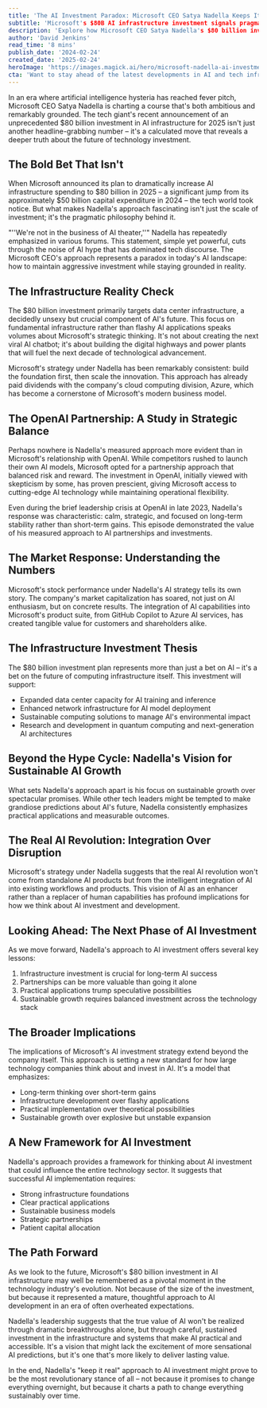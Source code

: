 ```yaml
---
title: 'The AI Investment Paradox: Microsoft CEO Satya Nadella Keeps It Real'
subtitle: 'Microsoft's $80B AI infrastructure investment signals pragmatic approach to artificial intelligence'
description: 'Explore how Microsoft CEO Satya Nadella's $80 billion investment in AI infrastructure for 2025 reflects a measured and pragmatic approach to technology advancement, focusing on foundational development over flashy promises.'
author: 'David Jenkins'
read_time: '8 mins'
publish_date: '2024-02-24'
created_date: '2025-02-24'
heroImage: 'https://images.magick.ai/hero/microsoft-nadella-ai-investment.jpg'
cta: 'Want to stay ahead of the latest developments in AI and tech infrastructure? Follow us on LinkedIn for in-depth analysis and breaking news on how industry leaders like Microsoft are shaping the future of technology.'
---
```


In an era where artificial intelligence hysteria has reached fever pitch, Microsoft CEO Satya Nadella is charting a course that's both ambitious and remarkably grounded. The tech giant's recent announcement of an unprecedented $80 billion investment in AI infrastructure for 2025 isn't just another headline-grabbing number – it's a calculated move that reveals a deeper truth about the future of technology investment.

## The Bold Bet That Isn't

When Microsoft announced its plan to dramatically increase AI infrastructure spending to $80 billion in 2025 – a significant jump from its approximately $50 billion capital expenditure in 2024 – the tech world took notice. But what makes Nadella's approach fascinating isn't just the scale of investment; it's the pragmatic philosophy behind it.

"''We're not in the business of AI theater,''" Nadella has repeatedly emphasized in various forums. This statement, simple yet powerful, cuts through the noise of AI hype that has dominated tech discourse. The Microsoft CEO's approach represents a paradox in today's AI landscape: how to maintain aggressive investment while staying grounded in reality.

## The Infrastructure Reality Check

The $80 billion investment primarily targets data center infrastructure, a decidedly unsexy but crucial component of AI's future. This focus on fundamental infrastructure rather than flashy AI applications speaks volumes about Microsoft's strategic thinking. It's not about creating the next viral AI chatbot; it's about building the digital highways and power plants that will fuel the next decade of technological advancement.

Microsoft's strategy under Nadella has been remarkably consistent: build the foundation first, then scale the innovation. This approach has already paid dividends with the company's cloud computing division, Azure, which has become a cornerstone of Microsoft's modern business model.

## The OpenAI Partnership: A Study in Strategic Balance

Perhaps nowhere is Nadella's measured approach more evident than in Microsoft's relationship with OpenAI. While competitors rushed to launch their own AI models, Microsoft opted for a partnership approach that balanced risk and reward. The investment in OpenAI, initially viewed with skepticism by some, has proven prescient, giving Microsoft access to cutting-edge AI technology while maintaining operational flexibility.

Even during the brief leadership crisis at OpenAI in late 2023, Nadella's response was characteristic: calm, strategic, and focused on long-term stability rather than short-term gains. This episode demonstrated the value of his measured approach to AI partnerships and investments.

## The Market Response: Understanding the Numbers

Microsoft's stock performance under Nadella's AI strategy tells its own story. The company's market capitalization has soared, not just on AI enthusiasm, but on concrete results. The integration of AI capabilities into Microsoft's product suite, from GitHub Copilot to Azure AI services, has created tangible value for customers and shareholders alike.

## The Infrastructure Investment Thesis

The $80 billion investment plan represents more than just a bet on AI – it's a bet on the future of computing infrastructure itself. This investment will support:

- Expanded data center capacity for AI training and inference
- Enhanced network infrastructure for AI model deployment
- Sustainable computing solutions to manage AI's environmental impact
- Research and development in quantum computing and next-generation AI architectures

## Beyond the Hype Cycle: Nadella's Vision for Sustainable AI Growth

What sets Nadella's approach apart is his focus on sustainable growth over spectacular promises. While other tech leaders might be tempted to make grandiose predictions about AI's future, Nadella consistently emphasizes practical applications and measurable outcomes.

## The Real AI Revolution: Integration Over Disruption

Microsoft's strategy under Nadella suggests that the real AI revolution won't come from standalone AI products but from the intelligent integration of AI into existing workflows and products. This vision of AI as an enhancer rather than a replacer of human capabilities has profound implications for how we think about AI investment and development.

## Looking Ahead: The Next Phase of AI Investment

As we move forward, Nadella's approach to AI investment offers several key lessons:

1. Infrastructure investment is crucial for long-term AI success
2. Partnerships can be more valuable than going it alone
3. Practical applications trump speculative possibilities
4. Sustainable growth requires balanced investment across the technology stack

## The Broader Implications

The implications of Microsoft's AI investment strategy extend beyond the company itself. This approach is setting a new standard for how large technology companies think about and invest in AI. It's a model that emphasizes:

- Long-term thinking over short-term gains
- Infrastructure development over flashy applications
- Practical implementation over theoretical possibilities
- Sustainable growth over explosive but unstable expansion

## A New Framework for AI Investment

Nadella's approach provides a framework for thinking about AI investment that could influence the entire technology sector. It suggests that successful AI implementation requires:

- Strong infrastructure foundations
- Clear practical applications
- Sustainable business models
- Strategic partnerships
- Patient capital allocation

## The Path Forward

As we look to the future, Microsoft's $80 billion investment in AI infrastructure may well be remembered as a pivotal moment in the technology industry's evolution. Not because of the size of the investment, but because it represented a mature, thoughtful approach to AI development in an era of often overheated expectations.

Nadella's leadership suggests that the true value of AI won't be realized through dramatic breakthroughs alone, but through careful, sustained investment in the infrastructure and systems that make AI practical and accessible. It's a vision that might lack the excitement of more sensational AI predictions, but it's one that's more likely to deliver lasting value.

In the end, Nadella's "keep it real" approach to AI investment might prove to be the most revolutionary stance of all – not because it promises to change everything overnight, but because it charts a path to change everything sustainably over time.